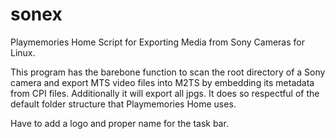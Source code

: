 # sonex
Playmemories Home Script for Exporting Media from Sony Cameras for Linux.

This program has the barebone function to scan the root directory of a Sony camera and export MTS video files into M2TS by embedding its metadata from CPI files. 
Additionally it will export all jpgs. It does so respectful of the default folder structure that Playmemories Home uses.

Have to add a logo and proper name for the task bar.
